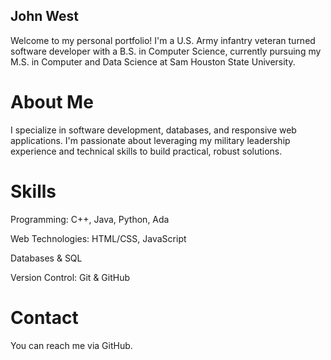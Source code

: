 ## John West

Welcome to my personal portfolio! I'm a U.S. Army infantry veteran turned software developer with a B.S. in Computer Science, currently pursuing my M.S. in Computer and Data Science at Sam Houston State University.

# About Me
I specialize in software development, databases, and responsive web applications. I'm passionate about leveraging my military leadership experience and technical skills to build practical, robust solutions.

# Skills
Programming: C++, Java, Python, Ada

Web Technologies: HTML/CSS, JavaScript

Databases & SQL

Version Control: Git & GitHub

# Contact
You can reach me via GitHub.

